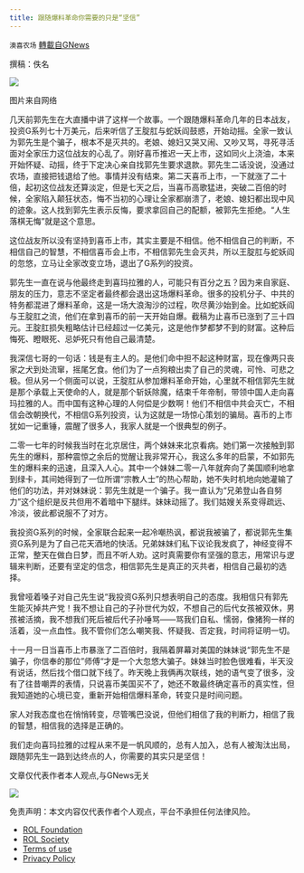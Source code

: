 ```yaml
---
title: 跟随爆料革命你需要的只是“坚信”
---
```

`澳喜农场` [轉載自GNews](https://gnews.org/zh-hans/1707466/)

撰稿：佚名

![](https://assets.gnews.org/wp-content/uploads/2021/11/Picture2-14.png)

图片来自网络

几天前郭先生在大直播中讲了这样一个故事。一个跟随爆料革命几年的日本战友，投资G系列七十万美元，后来听信了王腚肛与蛇妖阎鼓惑，开始动摇。全家一致认为郭先生是个骗子，根本不是灭共的。老娘、媳妇又哭又闹、又吵又骂，寻死寻活面对全家压力这位战友的心乱了。刚好喜币推迟一天上市，这如同火上浇油，本来开始怀疑、动摇，终于下定决心亲自找郭先生要求退款。郭先生二话没说，没通过农场，直接把钱退给了他。事情并没有结束。第二天喜币上市，一下就涨了二十倍，起初这位战友还算淡定，但是七天之后，当喜币高歌猛进，突破二百倍的时候，全家陷入颠狂状态，悔不当初的心理让全家都崩溃了，老娘、媳妇都出现中风的迹象。这人找到郭先生表示反悔，要求拿回自己的配额，被郭先生拒绝。“人生落棋无悔”就是这个意思。

这位战友所以没有坚持到喜币上市，其实主要是不相信。他不相信自己的判断，不相信自己的智慧，不相信喜币会上市，不相信郭先生会灭共，所以王腚肛与蛇妖阎的忽悠，立马让全家改变立场，退出了G系列的投资。

郭先生一直在说与他最终走到喜玛拉雅的人，可能只有百分之五？因为来自家庭、朋友的压力，意志不坚定者最终都会退出这场爆料革命。很多的投机分子、中共的特务都混进了爆料革命，这是一场大浪淘沙的过程，吹尽黄沙始到金。比如蛇妖阎与王腚肛之流，他们在拿到喜币的前一天开始自爆。截稿为止喜币已涨到了三十四元。王腚肛损失粗略估计已经超过一亿美元，这是他作梦都梦不到的财富。这种后悔死、瞪眼死、忌妒死只有他自己最清楚。

我深信七哥的一句话：钱是有主人的。是他们命中担不起这种财富，现在像两只丧家之犬到处流窜，摇尾乞食。他们为了一点狗粮出卖了自己的灵魂，可怜、可悲之极。但从另一个侧面可以说，王腚肛从参加爆料革命开始，心里就不相信郭先生就是那个承载上天使命的人，就是那个斩妖除魔，结束千年帝制，带领中国人走向喜玛拉雅的人。而中国有这种心理的人何偿是少数啊！他们不相信中共会灭亡，不相信会改朝换代，不相信G系列投资，认为这就是一场惊心策划的骗局。喜币的上市犹如一记重锤，震醒了很多人，我家人就是一个很典型的例子。

二零一七年的时候我当时在北京居住，两个妹妹来北京看病。她们第一次接触到郭先生的爆料，那种震惊之余后的觉醒让我非常开心，我这么多年的启蒙，不如郭先生的爆料来的迅速，且深入人心。其中一个妹妹二零一八年就奔向了美国顺利地拿到绿卡，其间她得到了一位所谓“宗教人士”的热心帮助，她不失时机地向她灌输了他们的功法，并对妹妹说：郭先生就是一个骗子。我一直认为“兄弟登山各自努力”这个组织是反共但用不着暗中下腿绊。妹妹动摇了。我们姑嫂关系变得疏远、冷淡，彼此都说服不了对方。

我投资G系列的时候，全家联合起来一起冷嘲热讽，都说我被骗了，都说郭先生集资G系列是为了自己花天酒地的快活。兄弟妹妹们私下议论我发疯了，神经变得不正常，整天在做白日梦，而且不听人劝。这时真需要你有坚强的意志，用常识与逻辑来判断，还要有坚定的信念，相信郭先生是真正的灭共者，相信自己最初的选择。

我曾哑着嗓子对自己先生说“我投资G系列只想表明自己的态度。我相信只有郭先生能灭掉共产党！我不想让自己的子孙世代为奴，不想自己的后代女孩被双休，男孩被活摘，我不想我们死后被后代子孙唾骂——骂我们自私、懦弱，像猪狗一样的活着，没一点血性。我不管你们怎么嘲笑我、怀疑我、否定我，时间将证明一切。

十一月一日当喜币上市暴涨了二百倍时，我隔着屏幕对美国的妹妹说“郭先生不是骗子，你信奉的那位”师傅“才是一个大忽悠大骗子。妹妹当时脸色很难看，半天没有说话，然后找个借口就下线了。昨天晚上我俩再次联线，她的语气变了很多，没有了往昔嘲弄的表情，只说喜币美国买不了，她还不敢最终确定喜币的真实性，但我知道她的心境已变，重新开始相信爆料革命，转变只是时间问题。

家人对我态度也在悄悄转变，尽管嘴巴没说，但他们相信了我的判断力，相信了我的智慧，相信我的选择是正确的。

我们走向喜玛拉雅的过程从来不是一帆风顺的，总有人加入，总有人被淘汰出局，跟随郭先生一路到达终点的人，你需要的其实只是坚信！

文章仅代表作者本人观点,与GNews无关

![](https://assets.gnews.org/wp-content/uploads/2021/11/澳喜图标2-1-3.jpg)

 

免责声明：本文内容仅代表作者个人观点，平台不承担任何法律风险。

- [ROL Foundation](https://rolfoundation.org/)
- [ROL Society](https://rolsociety.org/)
- [Terms of use](https://gnews.org/terms-of-use-3/)
- [Privacy Policy](https://gnews.org/privacy-policy/)
